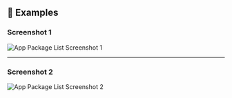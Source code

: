 ## 📱 Examples

### Screenshot 1
![App Package List Screenshot 1](https://github.com/user-attachments/assets/74e71374-d857-4db6-b15c-c2dd6d7fed41)

---

### Screenshot 2
![App Package List Screenshot 2](https://github.com/user-attachments/assets/49ccfbcb-3878-4876-a971-c9b9ea13ca31)
